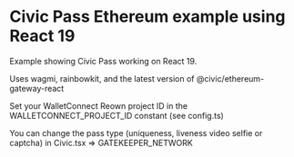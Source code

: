 # Civic Pass Ethereum example using React 19
Example showing Civic Pass working on React 19.

Uses wagmi, rainbowkit, and the latest version of @civic/ethereum-gateway-react

Set your WalletConnect Reown project ID in the WALLETCONNECT_PROJECT_ID constant (see config.ts)

You can change the pass type (uniqueness, liveness video selfie or captcha) in Civic.tsx => GATEKEEPER_NETWORK